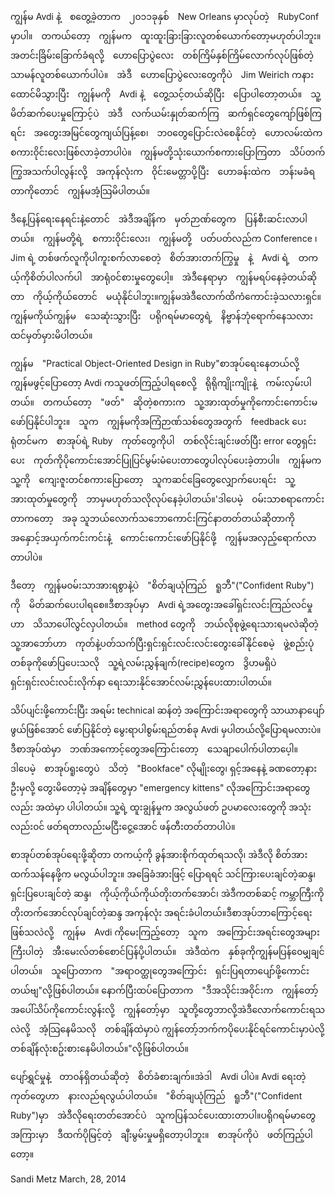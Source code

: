    ကျွန်မ Avdi နဲ့　စတွေ့ခဲ့တာက　၂၀၁၁ခုနှစ်　New Orleans မှာလုပ်တဲ့　RubyConf မှာပါ။　တကယ်တော့　ကျွန်မက　ထူးထူးခြားခြားလူတစ်ယောက်တော့မဟုတ်ပါဘူး။　အတင်းခြိမ်းခြောက်ခံရလို့　ဟောပြောပွဲလေး　တစ်ကြိမ်နှစ်ကြိမ်လောက်လုပ်ဖြစ်တဲ့　သာမန်လူတစ်ယောက်ပါပဲ။　အဲဒီ　ဟောပြောပွဲလေးတွေကိုပဲ　Jim Weirich ကနားထောင်မိသွားပြီး　ကျွန်မကို　Avdi နဲ့　တွေ့သင့်တယ်ဆိုပြီး　ပြောပါတော့တယ်။　သူ့　မိတ်ဆက်ပေးမှုကြောင့်ပဲ　အဲဒီ　လက်ယမ်းနှုတ်ဆက်ကြ　ဆက်ရှင်တွေကျော်ဖြစ်ကြရင်း　အတွေးအမြင်တွေကျယ်ပြန့်စေ၊　ဘ၀တွေပြောင်းလဲစေနိုင်တဲ့　ဟောလမ်းထဲက　စကား၀ိုင်းလေးဖြစ်လာခဲ့တာပါပဲ။　ကျွန်မတို့သုံးယောက်စကားပြောကြတာ　သိပ်တက်ကြွအသက်ပါလွန်းလို့　အကုန်လုံးက　၀ိုင်းမေတ္တာပို့ပြီး　ဟောခန်းထဲက　ဘန်းမခံရတာကိုတောင်　ကျွန်မအံ့သြမိပါတယ်။

ဒီနေ့ပြန်ရေးနေရင်းနဲ့တောင်　အဲဒီအချိန်က　မှတ်ဉာဏ်တွေက　ပြန်စီးဆင်းလာပါတယ်။　ကျွန်မတို့ရဲ့　စကား၀ိုင်းလေး၊　ကျွန်မတို့　ပတ်ပတ်လည်က Conference ၊　Jim ရဲ့ တစ်ဖက်လူကိုပါကူးစက်လာစေတဲ့　စိတ်အားတက်ကြွမှု　နဲ့　Avdi ရဲ့　တကယ့်ကိုစိတ်ပါလက်ပါ　အာရုံ၀င်စားမှုတွေပေါ့။　အဲဒီနေရာမှာ　ကျွန်မရပ်နေခဲ့တယ်ဆိုတာ　ကိုယ့်ကိုယ်တောင်　မယုံနိုင်ပါဘူး။ကျွန်မအဲဒီလောက်ထိကံကောင်းခဲ့သလားရှင်။　ကျွန်မကိုယ်ကျွန်မ　သေဆုံးသွားပြီး　ပရိုဂရမ်မာတွေရဲ့　နိဗ္ဗာန်ဘုံရောက်နေသလားထင်မှတ်မှားမိပါတယ်။　

ကျွန်မ　"Practical Object-Oriented Design in
Ruby"စာအုပ်ရေးနေတယ်လို့　ကျွန်မဖွင့်ပြောတော့ Avdi ကသူဖတ်ကြည့်ပါရစေလို့　ရိုရိုကျိုးကျိုးနဲ့　ကမ်းလှမ်းပါတယ်။　တကယ်တော့　"ဖတ်"　ဆိုတဲ့စကားက　သူ့အားထုတ်မှုကိုကောင်းကောင်းမဖော်ပြနိုင်ပါဘူး။　သူက　ကျွန်မကိုအကြံဉာဏ်သစ်တွေအတွက်　feedback ပေးရုံတင်မက　စာအုပ်ရဲ့ Ruby　ကုတ်တွေကိုပါ　တစ်လိုင်းချင်းဖတ်ပြီး error တွေရှင်းပေး　ကုတ်ကိုပိုကောင်းအောင်ပြုပြင်မွမ်းမံပေးတာတွေပါလုပ်ပေးခဲ့တာပါ။　ကျွန်မကသူ့ကို　ကျေးဇူးတင်စကားပြောတော့　သူကဆင်ခြေတွေလျှောက်ပေးရင်း　သူ့အားထုတ်မှုတွေကို　ဘာမှမဟုတ်သလိုလုပ်နေခဲ့ပါတယ်။'ဒါပေမဲ့　၀မ်းသာစရာကောင်းတာကတော့　အခု သူဘယ်လောက်သဘောကောင်းကြင်နာတတ်တယ်ဆိုတာကို　အနှောင့်အယှက်ကင်းကင်းနဲ့　ကောင်းကောင်းဖော်ပြနိုင်ဖို့　ကျွန်မအလှည့်ရောက်လာတာပါပဲ။　　

ဒီတော့　ကျွန်မ၀မ်းသာအားရစွာနဲ့ပဲ　"စိတ်ချယုံကြည်　ရူဘီ"("Confident Ruby")　ကို　မိတ်ဆက်ပေးပါရစေ။ဒီစာအုပ်မှာ　Avdi ရဲ့အတွေးအခေါ်ရှင်းလင်းကြည်လင်မှုဟာ　သိသာပေါ်လွင်လှပါတယ်။　method တွေကို　ဘယ်လိုစုဖွဲ့ရေးသားရမလဲဆိုတဲ့　သူ့အာဘော်ဟာ　ကုတ်နဲ့ပတ်သက်ပြီးရှင်းရှင်းလင်းလင်းတွေးခေါ်နိုင်စေမဲ့　ဖွဲ့စည်းပုံတစ်ခုကိုဖော်ပြပေးသလို　သူ့ရဲ့လမ်းညွှန်ချက်(recipe)တွေက　ဒွိဟမရှိပဲ ရှင်းရှင်းလင်းလင်းလိုက်နာ ရေးသားနိုင်အောင်လမ်းညွှန်ပေးထားပါတယ်။

သိပ်ပျင်းဖို့ကောင်းပြီး အရမ်း technical ဆန်တဲ့ အကြောင်းအရာတွေကို သာယာနာပျော်ဖွယ်ဖြစ်အောင် ဖော်ပြနိုင်တဲ့ မွေးရာပါစွမ်းရည်တစ်ခု Avdi မှပါတယ်လို့ပြောရမလားပဲ။ဒီစာအုပ်ထဲမှာ　ဘဏ်အကောင့်တွေအကြောင်းတော့　သေချာပေါက်ပါတာပေ့ါ။　ဒါပေမဲ့　စာအုပ်ရူးတွေပဲ　သိတဲ့　"Bookface" လိုမျိုးတွေ၊ ရှင့်အနေနဲ့ ခဏတော့နားဦးမှလို့ တွေးမိတော့မဲ့ အချိန်တွေမှာ "emergency kittens" လိုအကြောင်းအရာတွေလည်း အထဲမှာ ပါပါတယ်။ သူ့ရဲ့ ထူးချွန်မှုက အလွယ်ဖတ် ဥပမာလေးတွေကို အသုံးလည်း၀င် ဖတ်ရတာလည်းမငြီးငွေ့အောင် ဖန်တီးတတ်တာပါပဲ။　

စာအုပ်တစ်အုပ်ရေးဖို့ဆိုတာ တကယ့်ကို ခွန်အားစိုက်ထုတ်ရသလို၊ အဲဒီလို စိတ်အားထက်သန်နေဖို့က မလွယ်ပါဘူး။ အခြေခံအားဖြင့် ပြောရရင် သင်ကြားပေးချင်တဲ့ဆန္ဒ၊ ရှင်းပြပေးချင်တဲ့ ဆန္ဒ၊　ကိုယ့်ကိုယ်ကိုယ်တိုးတက်အောင်၊ အဲဒီကတစ်ဆင့် ကမ္ဘာကြီးကို တိုးတက်အောင်လုပ်ချင်တဲ့ဆန္ဒ အကုန်လုံး အရင်းခံပါတယ်။ဒီစာအုပ်ဘာကြောင့်ရေးဖြစ်သလဲလို့　ကျွန်မ　Avdi ကိုမေးကြည့်တော့　သူက　အကြောင်းအရင်းတွေအများကြီးပါတဲ့　အီးမေးလ်တစ်စောင်ပြန်ပို့ပါတယ်။　အဲဒီထဲက　နှစ်ခုကိုကျွန်မပြန်၀ေမျှချင်ပါတယ်။　သူပြောတာက　"အရာ၀တ္ထုတွေအကြောင်း　ရှင်းပြရတာပျော်ဖို့ကောင်းတယ်ဗျ"လို့ဖြစ်ပါတယ်။ နောက်ပြီးထပ်ပြောတာက　"ဒီအသိုင်းအ၀ိုင်းက　ကျွန်တော့်အပေါ်သိပ်ကိုကောင်းလွန်းလို့　ကျွန်တော့်မှာ　သူတို့တွေဘာလို့အဲဒီလောက်ကောင်းရသလဲလို့　အံ့သြနေမိသလို　တစ်ချိန်ထဲမှာပဲ ကျွန်တော့်ဘက်ကပိုပေးနိုင်ရင်ကောင်းမှာပဲလို့　တစ်ချိန်လုံးစဥ်းစားနေမိပါတယ်။"လို့ဖြစ်ပါတယ်။

ပျော်ရွှင်မှုနဲ့　တာ၀န်ရှိတယ်ဆိုတဲ့　စိတ်ခံစားချက်။အဲဒါ　Avdi ပါပဲ။ Avdi ရေးတဲ့ကုတ်တွေဟာ　နားလည်ရလွယ်ပါတယ်။　"စိတ်ချယုံကြည်　ရူဘီ"("Confident Ruby")မှာ　အဲဒီလိုရေးတတ်အောင်ပဲ　သူကပြန်သင်ပေးထားတာပါ။ပရိုဂရမ်မာတွေအကြားမှာ　ဒီထက်ပိုမြင့်တဲ့　ချီးမွမ်းမှုမရှိတော့ပါဘူး။　စာအုပ်ကိုပဲ　ဖတ်ကြည့်ပါတော့။

Sandi Metz
March, 28, 2014
